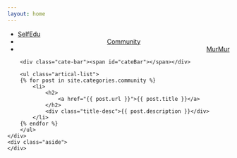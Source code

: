 ```yaml
---
layout: home
---
```


<div class="index-content community">
    <div class="section">
        <ul class="artical-cate">
            <li><a href="/"><span>SelfEdu</span></a></li>
            <li class="on" style="text-align:center"><a href="/SelfEdu"><span>Community</span></a></li>
            <li style="text-align:right"><a href="/MurMur"><span>MurMur</span></a></li>
        </ul>

        <div class="cate-bar"><span id="cateBar"></span></div>

        <ul class="artical-list">
        {% for post in site.categories.community %}
            <li>
                <h2>
                    <a href="{{ post.url }}">{{ post.title }}</a>
                </h2>
                <div class="title-desc">{{ post.description }}</div>
            </li>
        {% endfor %}
        </ul>
    </div>
    <div class="aside">
    </div>
</div>

